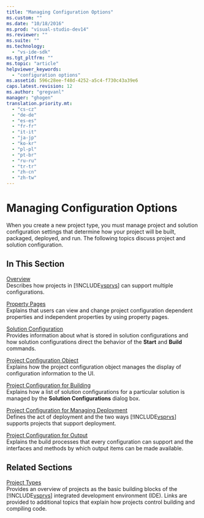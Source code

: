 ```yaml
---
title: "Managing Configuration Options"
ms.custom: ""
ms.date: "10/18/2016"
ms.prod: "visual-studio-dev14"
ms.reviewer: ""
ms.suite: ""
ms.technology: 
  - "vs-ide-sdk"
ms.tgt_pltfrm: ""
ms.topic: "article"
helpviewer_keywords: 
  - "configuration options"
ms.assetid: 596c28ee-f48d-4252-a5c4-f730c43a39e6
caps.latest.revision: 12
ms.author: "gregvanl"
manager: "ghogen"
translation.priority.mt: 
  - "cs-cz"
  - "de-de"
  - "es-es"
  - "fr-fr"
  - "it-it"
  - "ja-jp"
  - "ko-kr"
  - "pl-pl"
  - "pt-br"
  - "ru-ru"
  - "tr-tr"
  - "zh-cn"
  - "zh-tw"
---
```

# Managing Configuration Options
When you create a new project type, you must manage project and solution configuration settings that determine how your project will be built, packaged, deployed, and run. The following topics discuss project and solution configuration.  
  
## In This Section  
 [Overview](../extensibility/configuration-options-overview.md)  
 Describes how projects in [!INCLUDE[vsprvs](../codequality/includes/vsprvs_md.md)] can support multiple configurations.  
  
 [Property Pages](../extensibility/property-pages.md)  
 Explains that users can view and change project configuration dependent properties and independent properties by using property pages.  
  
 [Solution Configuration](../extensibility/solution-configuration.md)  
 Provides information about what is stored in solution configurations and how solution configurations direct the behavior of the **Start** and **Build** commands.  
  
 [Project Configuration Object](../extensibility/project-configuration-object.md)  
 Explains how the project configuration object manages the display of configuration information to the UI.  
  
 [Project Configuration for Building](../extensibility/project-configuration-for-building.md)  
 Explains how a list of solution configurations for a particular solution is managed by the **Solution Configurations** dialog box.  
  
 [Project Configuration for Managing Deployment](../extensibility/project-configuration-for-managing-deployment.md)  
 Defines the act of deployment and the two ways [!INCLUDE[vsprvs](../codequality/includes/vsprvs_md.md)] supports projects that support deployment.  
  
 [Project Configuration for Output](../extensibility/project-configuration-for-output.md)  
 Explains the build processes that every configuration can support and the interfaces and methods by which output items can be made available.  
  
## Related Sections  
 [Project Types](../extensibility/project-types.md)  
 Provides an overview of projects as the basic building blocks of the [!INCLUDE[vsprvs](../codequality/includes/vsprvs_md.md)] integrated development environment (IDE). Links are provided to additional topics that explain how projects control building and compiling code.